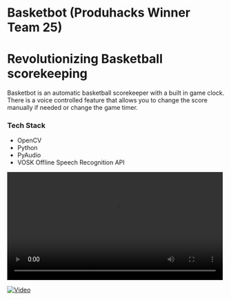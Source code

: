 # Basketbot (Produhacks Winner Team 25)

# Revolutionizing Basketball scorekeeping

Basketbot is an automatic basketball scorekeeper with a built in game clock. There is a voice controlled feature that allows you to change the score manually if needed or change the game timer.


### Tech Stack

- OpenCV
- Python
- PyAudio
- VOSK Offline Speech Recognition API

<video controls width="500">
    <source src="/path/to/video.mp4" type="video/mp4">
    Your browser does not support the video tag.
</video>

[![Video]()](https://drive.google.com/file/d/1kXJ37UYKfjEzPfQK8SG2-606QpeM4Eju/view)
